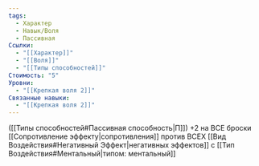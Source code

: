 ```yaml
---
tags:
  - Характер
  - Навык/Воля
  - Пассивная
Ссылки:
  - "[[Характер]]"
  - "[[Воля]]"
  - "[[Типы способностей]]"
Стоимость: "5"
Уровни:
  - "[[Крепкая воля 2]]"
Связанные навыки:
  - "[[Крепкая воля 2]]"
---
```

([[Типы способностей#Пассивная способность|П]]) +2 на ВСЕ броски [[Сопротивление эффекту|сопротивления]] против ВСЕХ [[Вид Воздействия#Негативный Эффект|негативных эффектов]] с  [[Тип Воздействия#Ментальный|типом: ментальный]]